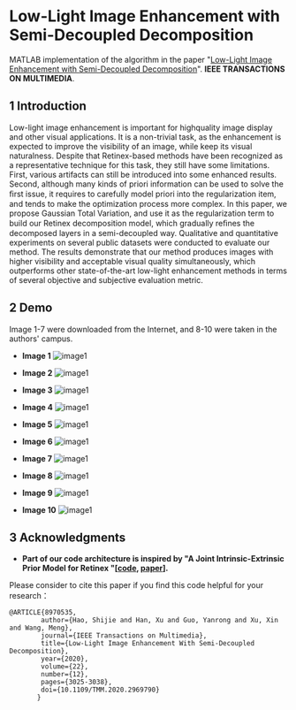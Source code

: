 # Low-Light Image Enhancement with Semi-Decoupled Decomposition
MATLAB implementation of the algorithm in the  paper "[Low-Light Image Enhancement with Semi-Decoupled Decomposition](https://ieeexplore.ieee.org/stamp/stamp.jsp?tp=&arnumber=8970535)". **IEEE TRANSACTIONS ON MULTIMEDIA**.

## 1 Introduction
Low-light image enhancement is important for highquality image display and other visual applications. It is a non-trivial task, as the enhancement is expected to improve the visibility of an image, while keep its visual naturalness. Despite that Retinex-based methods have been recognized as a representative technique for this task, they still have some limitations. First, various artifacts can still be introduced into some enhanced results. Second, although many kinds of priori information can be used to solve the ﬁrst issue, it requires to carefully model priori into the regularization item, and tends to make the optimization process more complex. In this paper, we propose Gaussian Total Variation, and use it as the regularization term to build our Retinex decomposition model, which gradually reﬁnes the decomposed layers in a semi-decoupled way. Qualitative and quantitative experiments on several public datasets were conducted to evaluate our method. The results demonstrate that our method produces images with higher visibility and acceptable visual quality simultaneously, which outperforms other state-of-the-art low-light enhancement methods in terms of several objective and subjective evaluation metric.

## 2 Demo
Image 1-7 were downloaded from the Internet, and 8-10 were taken in the authors' campus.

- **Image 1**
![image1](/Demo/fig1.png)

- **Image 2**
![image1](/Demo/fig2.png)

- **Image 3**
![image1](/Demo/fig3.png)

- **Image 4**
![image1](/Demo/fig4.png)

- **Image 5**
![image1](/Demo/fig5.png)

- **Image 6**
![image1](/Demo/fig6.png)

- **Image 7**
![image1](/Demo/fig7.png)

- **Image 8**
![image1](/Demo/fig8.png)

- **Image 9**
![image1](/Demo/fig9.png)

- **Image 10**
![image1](/Demo/fig10.png)

## 3 Acknowledgments
- **Part of our code architecture is inspired by "A Joint Intrinsic-Extrinsic Prior Model for Retinex "[[code](https://github.com/caibolun/JieP), [paper](http://openaccess.thecvf.com/content_ICCV_2017/papers/Cai_A_Joint_Intrinsic-Extrinsic_ICCV_2017_paper.pdf)].**

Please consider to cite this paper if you find this code helpful for your research：

```
@ARTICLE{8970535,
        author={Hao, Shijie and Han, Xu and Guo, Yanrong and Xu, Xin and Wang, Meng},
        journal={IEEE Transactions on Multimedia}, 
        title={Low-Light Image Enhancement With Semi-Decoupled Decomposition}, 
        year={2020},
        volume={22},
        number={12},
        pages={3025-3038},
        doi={10.1109/TMM.2020.2969790}
       }
```
